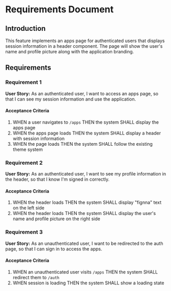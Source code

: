 # Requirements Document

## Introduction

This feature implements an apps page for authenticated users that displays session information in a header component. The page will show the user's name and profile picture along with the application branding.

## Requirements

### Requirement 1

**User Story:** As an authenticated user, I want to access an apps page, so that I can see my session information and use the application.

#### Acceptance Criteria

1. WHEN a user navigates to `/apps` THEN the system SHALL display the apps page
2. WHEN the apps page loads THEN the system SHALL display a header with session information
3. WHEN the page loads THEN the system SHALL follow the existing theme system

### Requirement 2

**User Story:** As an authenticated user, I want to see my profile information in the header, so that I know I'm signed in correctly.

#### Acceptance Criteria

1. WHEN the header loads THEN the system SHALL display "fignna" text on the left side
2. WHEN the header loads THEN the system SHALL display the user's name and profile picture on the right side

### Requirement 3

**User Story:** As an unauthenticated user, I want to be redirected to the auth page, so that I can sign in to access the apps.

#### Acceptance Criteria

1. WHEN an unauthenticated user visits `/apps` THEN the system SHALL redirect them to `/auth`
2. WHEN session is loading THEN the system SHALL show a loading state
